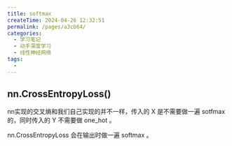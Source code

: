 ```yaml
---
title: softmax
createTime: 2024-04-26 12:32:51
permalink: /pages/a3cb64/
categories:
  - 学习笔记
  - 动手深度学习
  - 线性神经网络
tags:
  - 
---
```


## nn.CrossEntropyLoss()

nn实现的交叉熵和我们自己实现的并不一样，传入的 X 是不需要做一遍 sotfmax  的，同时传入的 Y 不需要做 one_hot 。

nn.CrossEntropyLoss 会在输出时做一遍 softmax 。
